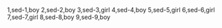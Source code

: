 1,sed-1,boy
2,sed-2,boy
3,sed-3,girl
4,sed-4,boy
5,sed-5,girl
6,sed-6,girl
7,sed-7,girl
8,sed-8,boy
9,sed-9,boy
